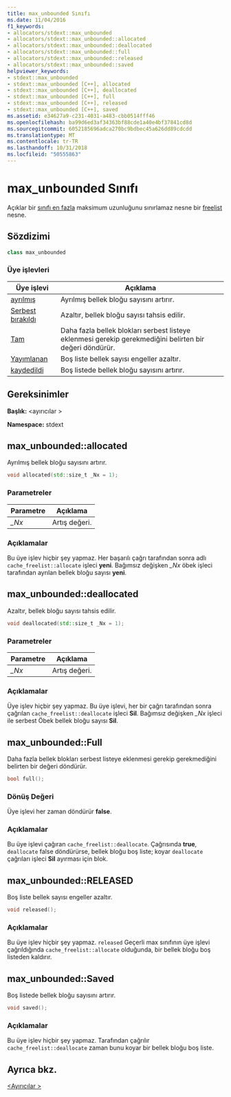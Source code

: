 ```yaml
---
title: max_unbounded Sınıfı
ms.date: 11/04/2016
f1_keywords:
- allocators/stdext::max_unbounded
- allocators/stdext::max_unbounded::allocated
- allocators/stdext::max_unbounded::deallocated
- allocators/stdext::max_unbounded::full
- allocators/stdext::max_unbounded::released
- allocators/stdext::max_unbounded::saved
helpviewer_keywords:
- stdext::max_unbounded
- stdext::max_unbounded [C++], allocated
- stdext::max_unbounded [C++], deallocated
- stdext::max_unbounded [C++], full
- stdext::max_unbounded [C++], released
- stdext::max_unbounded [C++], saved
ms.assetid: e34627a9-c231-4031-a483-cbb0514fff46
ms.openlocfilehash: ba99d6ed3af34363bf88cde1a40e4bf37841cd8d
ms.sourcegitcommit: 6052185696adca270bc9bdbec45a626dd89cdcdd
ms.translationtype: MT
ms.contentlocale: tr-TR
ms.lasthandoff: 10/31/2018
ms.locfileid: "50555863"
---
```

# <a name="maxunbounded-class"></a>max_unbounded Sınıfı

Açıklar bir [sınıfı en fazla](../standard-library/allocators-header.md) maksimum uzunluğunu sınırlamaz nesne bir [freelist](../standard-library/freelist-class.md) nesne.

## <a name="syntax"></a>Sözdizimi

```cpp
class max_unbounded
```

### <a name="member-functions"></a>Üye işlevleri

|Üye işlevi|Açıklama|
|-|-|
|[ayrılmış](#allocated)|Ayrılmış bellek bloğu sayısını artırır.|
|[Serbest bırakıldı](#deallocated)|Azaltır, bellek bloğu sayısı tahsis edilir.|
|[Tam](#full)|Daha fazla bellek blokları serbest listeye eklenmesi gerekip gerekmediğini belirten bir değeri döndürür.|
|[Yayımlanan](#released)|Boş liste bellek sayısı engeller azaltır.|
|[kaydedildi](#saved)|Boş listede bellek bloğu sayısını artırır.|

## <a name="requirements"></a>Gereksinimler

**Başlık:** \<ayırıcılar >

**Namespace:** stdext

## <a name="allocated"></a>  max_unbounded::allocated

Ayrılmış bellek bloğu sayısını artırır.

```cpp
void allocated(std::size_t _Nx = 1);
```

### <a name="parameters"></a>Parametreler

|Parametre|Açıklama|
|---------------|-----------------|
|*_Nx*|Artış değeri.|

### <a name="remarks"></a>Açıklamalar

Bu üye işlev hiçbir şey yapmaz. Her başarılı çağrı tarafından sonra adlı `cache_freelist::allocate` işleci **yeni**. Bağımsız değişken *_Nx* öbek işleci tarafından ayrılan bellek bloğu sayısı **yeni**.

## <a name="deallocated"></a>  max_unbounded::deallocated

Azaltır, bellek bloğu sayısı tahsis edilir.

```cpp
void deallocated(std::size_t _Nx = 1);
```

### <a name="parameters"></a>Parametreler

|Parametre|Açıklama|
|---------------|-----------------|
|*_Nx*|Artış değeri.|

### <a name="remarks"></a>Açıklamalar

Üye işlev hiçbir şey yapmaz. Bu üye işlevi, her bir çağrı tarafından sonra çağrılan `cache_freelist::deallocate` işleci **Sil**. Bağımsız değişken *_Nx* işleci ile serbest Öbek bellek bloğu sayısı **Sil**.

## <a name="full"></a>  max_unbounded::Full

Daha fazla bellek blokları serbest listeye eklenmesi gerekip gerekmediğini belirten bir değeri döndürür.

```cpp
bool full();
```

### <a name="return-value"></a>Dönüş Değeri

Üye işlevi her zaman döndürür **false**.

### <a name="remarks"></a>Açıklamalar

Bu üye işlevi çağıran `cache_freelist::deallocate`. Çağrısında **true**, `deallocate` false döndürürse, bellek bloğu boş liste; koyar `deallocate` çağrıları işleci **Sil** ayırması için blok.

## <a name="released"></a>  max_unbounded::RELEASED

Boş liste bellek sayısı engeller azaltır.

```cpp
void released();
```

### <a name="remarks"></a>Açıklamalar

Bu üye işlev hiçbir şey yapmaz. `released` Geçerli max sınıfının üye işlevi çağrıldığında `cache_freelist::allocate` olduğunda, bir bellek bloğu boş listeden kaldırır.

## <a name="saved"></a>  max_unbounded::Saved

Boş listede bellek bloğu sayısını artırır.

```cpp
void saved();
```

### <a name="remarks"></a>Açıklamalar

Bu üye işlev hiçbir şey yapmaz. Tarafından çağrılır `cache_freelist::deallocate` zaman bunu koyar bir bellek bloğu boş liste.

## <a name="see-also"></a>Ayrıca bkz.

[\<Ayırıcılar >](../standard-library/allocators-header.md)<br/>

